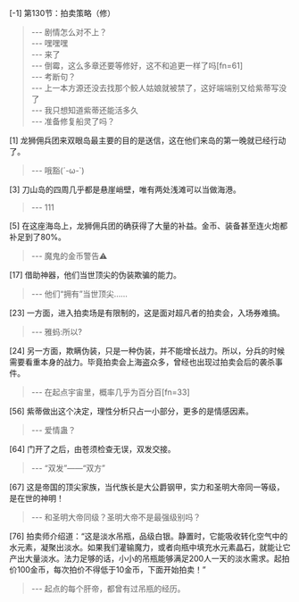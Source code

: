 
[-1] 第130节：拍卖策略（修）
>--- 剧情怎么对不上？<br>
>--- 嘿嘿嘿<br>
>--- 来了<br>
>--- 倒霉，这么多章还要等修好，这不和追更一样了吗[fn=61]<br>
>--- 考断句？<br>
>--- 上一本方源还没去找那个鲛人姑娘就被禁了，这好端端别又给紫蒂写没了<br>
>--- 我只想知道紫蒂还能活多久<br>
>--- 准备修复船灵了吗？<br>

[1] 龙狮佣兵团来双眼岛最主要的目的是送信，这在他们来岛的第一晚就已经行动了。
>--- 哦豁(´-ω-`)<br>

[3] 刀山岛的四周几乎都是悬崖峭壁，唯有两处浅滩可以当做海港。
>--- 111<br>

[5] 在这座海岛上，龙狮佣兵团的确获得了大量的补益。金币、装备甚至连火炮都补足到了80%。
>--- 魔鬼的金币警告⚠️<br>

[17] 借助神器，他们当世顶尖的伪装欺骗的能力。
>--- 他们“拥有”当世顶尖……<br>

[23] 一方面，进入拍卖场是有限制的，这是面对超凡者的拍卖会，入场券难搞。
>--- 雅蚂:所以?<br>

[24] 另一方面，欺瞒伪装，只是一种伪装，并不能增长战力。所以，分兵的时候需要看重本身的战力。毕竟拍卖会上海盗众多，曾经也出现过拍卖会后的袭杀事件。
>--- 在起点宇宙里，概率几乎为百分百[fn=33]<br>

[56] 紫蒂做出这个决定，理性分析只占一小部分，更多的是情感因素。
>--- 爱情蛊？<br>

[64] 门开了之后，由苍须检查无误，双发交接。
>--- “双发”——“双方”<br>

[67] 这是帝国的顶尖家族，当代族长是大公爵钢甲，实力和圣明大帝同一等级，是在世的神明！
>--- 和圣明大帝同级？圣明大帝不是最强级别吗？<br>

[76] 拍卖师介绍道：“这是淡水吊瓶，品级白银。静置时，它能吸收转化空气中的水元素，凝聚出淡水。如果我们灌输魔力，或者向瓶中填充水元素晶石，就能让它产出大量淡水。法力足够的话，小小的吊瓶能够满足200人一天的淡水需求。起拍价100金币，每次拍价不得低于10金币，下面开始拍卖！”
>--- 起点的每个肝帝，都曾有过吊瓶的经历。<br>
